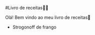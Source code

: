 #Livro de receitas:woman_cook:

Olá! Bem vindo ao meu livro de receitas:wave:

- Strogonoff de frango

